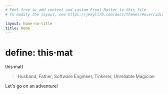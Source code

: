 ```yaml
---
# Feel free to add content and custom Front Matter to this file.
# To modify the layout, see https://jekyllrb.com/docs/themes/#overriding-theme-defaults

layout: home-no-title
title: Home
---
```


# define: this·mat

this·matt
>Husband, Father, Software Engineer, Tinkerer, Unreliable Magician

Let's go on an adventure!
